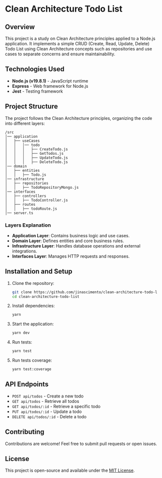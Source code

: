 # Clean Architecture Todo List

## Overview
This project is a study on Clean Architecture principles applied to a Node.js application. It implements a simple CRUD (Create, Read, Update, Delete) Todo List using Clean Architecture concepts such as repositories and use cases to separate concerns and ensure maintainability.

## Technologies Used
- **Node.js (v19.8.1)** - JavaScript runtime
- **Express** - Web framework for Node.js
- **Jest** - Testing framework

## Project Structure
The project follows the Clean Architecture principles, organizing the code into different layers:

```
/src
│── application
│   ├── useCases
│   │   │── todo  
│   │   │   ├── CreateTodo.js
│   │   │   ├── GetTodos.js
│   │   │   ├── UpdateTodo.js
│   │   │   ├── DeleteTodo.js
│── domain
│   ├── entities
│   │   ├── Todo.js
│── infrastructure
│   ├── repositories
│   │   ├── TodoRepositoryMongo.js
│── interfaces
│   ├── controllers
│   │   ├── TodoController.js
│   ├── routes
│   │   ├── todoRoute.js
│── server.ts
```

### Layers Explanation
- **Application Layer**: Contains business logic and use cases.
- **Domain Layer**: Defines entities and core business rules.
- **Infrastructure Layer**: Handles database operations and external integrations.
- **Interfaces Layer**: Manages HTTP requests and responses.

## Installation and Setup

1. Clone the repository:
   ```sh
   git clone https://github.com/jinascimento/clean-architecture-todo-list.git
   cd clean-architecture-todo-list
   ```

2. Install dependencies:
   ```sh
   yarn
   ```

3. Start the application:
   ```sh
   yarn dev
   ```

4. Run tests:
   ```sh
   yarn test
   ```

5. Run tests coverage:
   ```sh
   yarn test:coverage
   ```

## API Endpoints
- `POST api/todos` - Create a new todo
- `GET api/todos` - Retrieve all todos
- `GET api/todos/:id` - Retrieve a specific todo
- `PUT api/todos/:id` - Update a todo
- `DELETE api/todos/:id` - Delete a todo

## Contributing
Contributions are welcome! Feel free to submit pull requests or open issues.

## License
This project is open-source and available under the [MIT License](LICENSE).

